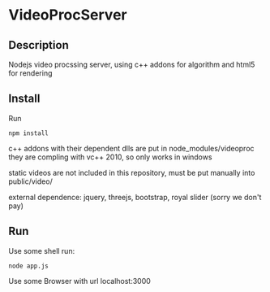 VideoProcServer
===========

Description
-----------

Nodejs video procssing server, using c++ addons for algorithm and html5 for rendering

Install
-----------

Run
    
    npm install
    
c++ addons with their dependent dlls are put in node_modules/videoproc
they are compling with vc++ 2010, so only works in windows
    
static videos are not included in this repository, must be put manually 
into public/video/

external dependence: jquery, threejs, bootstrap, royal slider (sorry we don't pay)

Run
-----------
Use some shell run:

    node app.js

Use some Browser with url localhost:3000
    
    
